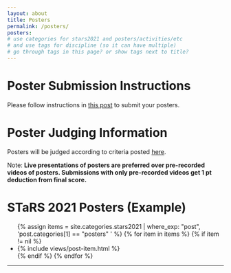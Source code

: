 ```yaml
---
layout: about
title: Posters
permalink: /posters/
posters:
# use categories for stars2021 and posters/activities/etc
# and use tags for discipline (so it can have multiple)
# go through tags in this page? or show tags next to title?
---
```


# Poster Submission Instructions

Please follow instructions in [this post](https://ggc-stars.github.io/stars2021/update/2021/03/07/poster-submission-instructions.html) to submit your posters.

# Poster Judging Information

Posters will be judged according to criteria posted [here](https://ggc-stars.github.io/stars2021/update/2021/03/09/rubrics-feedback-posters.html).

Note: **Live presentations of posters are preferred over pre-recorded videos of posters. Submissions with only pre-recorded videos get 1 pt deduction from final score.**

# STaRS 2021 Posters (Example)

<div class="page-segments">
    <ul class="page-segments-list">
        {% assign items = site.categories.stars2021 | where_exp: "post", 'post.categories[1] == "posters" ' %}
        {% for item in items %}
            {% if item != nil %}
            <li> {% include views/post-item.html %} </li>
            {% endif %}
        {% endfor %}
    </ul>
</div>

---


